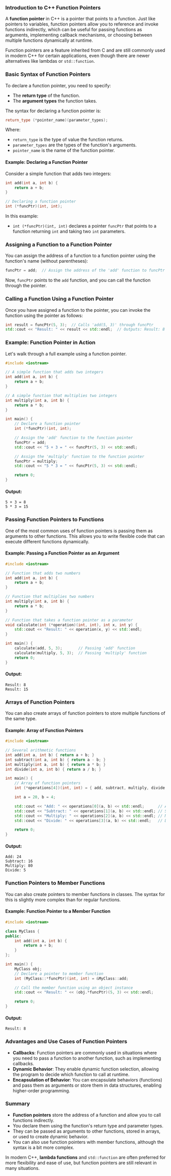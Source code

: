 ### Introduction to C++ Function Pointers

A **function pointer** in C++ is a pointer that points to a function. Just like pointers to variables, function pointers allow you to reference and invoke functions indirectly, which can be useful for passing functions as arguments, implementing callback mechanisms, or choosing between multiple functions dynamically at runtime.

Function pointers are a feature inherited from C and are still commonly used in modern C++ for certain applications, even though there are newer alternatives like lambdas or `std::function`.

### Basic Syntax of Function Pointers

To declare a function pointer, you need to specify:
- The **return type** of the function.
- The **argument types** the function takes.

The syntax for declaring a function pointer is:

```cpp
return_type (*pointer_name)(parameter_types);
```

Where:
- `return_type` is the type of value the function returns.
- `parameter_types` are the types of the function's arguments.
- `pointer_name` is the name of the function pointer.

#### Example: Declaring a Function Pointer

Consider a simple function that adds two integers:

```cpp
int add(int a, int b) {
    return a + b;
}

// Declaring a function pointer
int (*funcPtr)(int, int);
```

In this example:
- `int (*funcPtr)(int, int)` declares a pointer `funcPtr` that points to a function returning `int` and taking two `int` parameters.

### Assigning a Function to a Function Pointer

You can assign the address of a function to a function pointer using the function's name (without parentheses):

```cpp
funcPtr = add;  // Assign the address of the 'add' function to funcPtr
```

Now, `funcPtr` points to the `add` function, and you can call the function through the pointer.

### Calling a Function Using a Function Pointer

Once you have assigned a function to the pointer, you can invoke the function using the pointer as follows:

```cpp
int result = funcPtr(5, 3);  // Calls 'add(5, 3)' through funcPtr
std::cout << "Result: " << result << std::endl;  // Outputs: Result: 8
```

### Example: Function Pointer in Action

Let's walk through a full example using a function pointer.

```cpp
#include <iostream>

// A simple function that adds two integers
int add(int a, int b) {
    return a + b;
}

// A simple function that multiplies two integers
int multiply(int a, int b) {
    return a * b;
}

int main() {
    // Declare a function pointer
    int (*funcPtr)(int, int);

    // Assign the 'add' function to the function pointer
    funcPtr = add;
    std::cout << "5 + 3 = " << funcPtr(5, 3) << std::endl;

    // Assign the 'multiply' function to the function pointer
    funcPtr = multiply;
    std::cout << "5 * 3 = " << funcPtr(5, 3) << std::endl;

    return 0;
}
```

#### Output:
```
5 + 3 = 8
5 * 3 = 15
```

### Passing Function Pointers to Functions

One of the most common uses of function pointers is passing them as arguments to other functions. This allows you to write flexible code that can execute different functions dynamically.

#### Example: Passing a Function Pointer as an Argument

```cpp
#include <iostream>

// Function that adds two numbers
int add(int a, int b) {
    return a + b;
}

// Function that multiplies two numbers
int multiply(int a, int b) {
    return a * b;
}

// Function that takes a function pointer as a parameter
void calculate(int (*operation)(int, int), int x, int y) {
    std::cout << "Result: " << operation(x, y) << std::endl;
}

int main() {
    calculate(add, 5, 3);       // Passing 'add' function
    calculate(multiply, 5, 3);  // Passing 'multiply' function
    return 0;
}
```

#### Output:
```
Result: 8
Result: 15
```

### Arrays of Function Pointers

You can also create arrays of function pointers to store multiple functions of the same type.

#### Example: Array of Function Pointers

```cpp
#include <iostream>

// Several arithmetic functions
int add(int a, int b) { return a + b; }
int subtract(int a, int b) { return a - b; }
int multiply(int a, int b) { return a * b; }
int divide(int a, int b) { return a / b; }

int main() {
    // Array of function pointers
    int (*operations[4])(int, int) = { add, subtract, multiply, divide };

    int a = 20, b = 4;

    std::cout << "Add: " << operations[0](a, b) << std::endl;      // Add
    std::cout << "Subtract: " << operations[1](a, b) << std::endl; // Subtract
    std::cout << "Multiply: " << operations[2](a, b) << std::endl; // Multiply
    std::cout << "Divide: " << operations[3](a, b) << std::endl;   // Divide

    return 0;
}
```

#### Output:
```
Add: 24
Subtract: 16
Multiply: 80
Divide: 5
```

### Function Pointers to Member Functions

You can also create pointers to member functions in classes. The syntax for this is slightly more complex than for regular functions.

#### Example: Function Pointer to a Member Function

```cpp
#include <iostream>

class MyClass {
public:
    int add(int a, int b) {
        return a + b;
    }
};

int main() {
    MyClass obj;
    // Declare a pointer to member function
    int (MyClass::*funcPtr)(int, int) = &MyClass::add;

    // Call the member function using an object instance
    std::cout << "Result: " << (obj.*funcPtr)(5, 3) << std::endl;

    return 0;
}
```

#### Output:
```
Result: 8
```

### Advantages and Use Cases of Function Pointers

- **Callbacks**: Function pointers are commonly used in situations where you need to pass a function to another function, such as implementing callbacks.
- **Dynamic Behavior**: They enable dynamic function selection, allowing the program to decide which function to call at runtime.
- **Encapsulation of Behavior**: You can encapsulate behaviors (functions) and pass them as arguments or store them in data structures, enabling higher-order programming.

### Summary

- **Function pointers** store the address of a function and allow you to call functions indirectly.
- You declare them using the function's return type and parameter types.
- They can be passed as arguments to other functions, stored in arrays, or used to create dynamic behavior.
- You can also use function pointers with member functions, although the syntax is a bit more complex.

In modern C++, **lambda functions** and `std::function` are often preferred for more flexibility and ease of use, but function pointers are still relevant in many situations.
